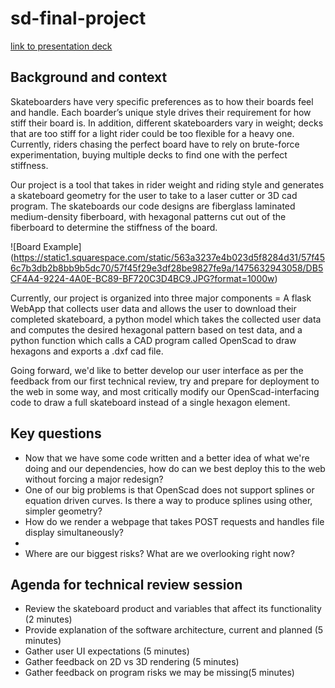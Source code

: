 # sd-final-project
[link to presentation deck](https://docs.google.com/presentation/d/1zLZVxU8u8AS3vfV3O7csLKLGldLhTqfaN7gcJeXVONY/edit#slide=id.g13a9911450_0_10)

## Background and context

Skateboarders have very specific preferences as to how their boards feel and handle. Each boarder’s unique style drives their requirement for how stiff their board is. In addition, different skateboarders vary in weight; decks that are too stiff for a light rider could be too flexible for a heavy one. Currently, riders chasing the perfect board have to rely on brute-force experimentation, buying multiple decks to find one with the perfect stiffness.

Our project is a tool that takes in rider weight and riding style and generates a skateboard geometry for the user to take to a laser cutter or 3D cad program. The skateboards our code designs are fiberglass laminated medium-density fiberboard, with hexagonal patterns cut out of the fiberboard to determine the stiffness of the board.

![Board Example]
(https://static1.squarespace.com/static/563a3237e4b023d5f8284d31/57f456c7b3db2b8bb9b5dc70/57f45f29e3df28be9827fe9a/1475632943058/DB5CF4A4-9224-4A0E-BC89-BF720C3D4BC9.JPG?format=1000w)

Currently, our project is organized into three major components =
A flask WebApp that collects user data and allows the user to download their completed skateboard, a python model which takes the collected user data and computes the desired hexagonal pattern based on test data, and a python function which calls a CAD program called OpenScad to draw hexagons and exports a .dxf cad file.

Going forward, we'd like to better develop our user interface as per the feedback from our first technical review, try and prepare for deployment to the web in some way, and most critically modify our OpenScad-interfacing code to draw a full skateboard instead of a single hexagon element.

## Key questions

- Now that we have some code written and a better idea of what we're doing and our dependencies, how do can we best deploy this to the web without forcing a major redesign?
- One of our big problems is that OpenScad does not support splines or equation driven curves. Is there a way to produce splines using other, simpler geometry?
- How do we render a webpage that takes POST requests and handles file display simultaneously?
-
- Where are our biggest risks? What are we overlooking right now?

## Agenda for technical review session

- Review the skateboard product and variables that affect its functionality (2 minutes)
- Provide explanation of the software architecture, current and planned (5 minutes)
- Gather user UI expectations (5 minutes)
- Gather feedback on 2D vs 3D rendering (5 minutes)
- Gather feedback on program risks we may be missing(5 minutes)
